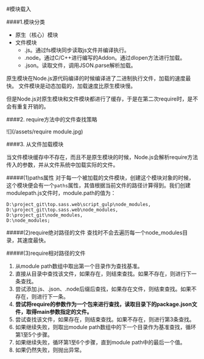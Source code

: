 #模块载入

####1.模块分类

* 原生（核心）模块
* 文件模块
    * .js。通过fs模块同步读取js文件并编译执行。
    * .node。通过C/C++进行编写的Addon。通过dlopen方法进行加载。
    * .json。读取文件，调用JSON.parse解析加载。
    
原生模块在Node.js源代码编译的时候编译进了二进制执行文件，加载的速度最快。
文件模块是动态加载的，加载速度比原生模块慢。

但是Node.js对原生模块和文件模块都进行了缓存，于是在第二次require时，是不会有重复开销的。    

####2. require方法中的文件查找策略

![](/assets/require module.jpg)

####3. 从文件加载模块

当文件模块缓存中不存在，而且不是原生模块的时候，Node.js会解析require方法传入的参数，并从文件系统中加载实际的文件。

#####(1)paths属性
对于每一个被加载的文件模块，创建这个模块对象的时候，这个模块便会有一个```paths```属性，其值根据当前文件的路径计算得到。我们创建modulepath.js文件时，module.path的值为：
```
D:\project_git\top.sass.web\script_gulp\node_modules,
D:\project_git\top.sass.web\node_modules,
D:\project_git\node_modules,
D:\node_modules;

```
#####(2)require绝对路径的文件
查找时不会去遍历每一个node_modules目录，其速度最快。

#####(3)require相对路径的文件

1. 从module path数组中取出第一个目录作为查找基准。
2. 直接从目录中查找该文件，如果存在，则结束查找。如果不存在，则进行下一条查找。
3. 尝试添加.js、.json、.node后缀后查找，如果存在文件，则结束查找。如果不存在，则进行下一条。
4. **尝试将require的参数作为一个包来进行查找，读取目录下的package.json文件，取得main参数指定的文件。**
5. 尝试查找该文件，如果存在，则结束查找。如果不存在，则进行第3条查找。
6. 如果继续失败，则取出module path数组中的下一个目录作为基准查找，循环第1至5个步骤。
7. 如果继续失败，循环第1至6个步骤，直到module path中的最后一个值。
8. 如果仍然失败，则抛出异常。




